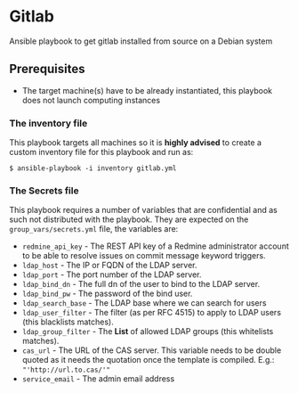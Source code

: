 Gitlab
======

Ansible playbook to get gitlab installed from source on a Debian system

Prerequisites
-------------

- The target machine(s) have to be already instantiated, this playbook does not launch computing instances

### The inventory file
This playbook targets all machines so it is **highly advised** to create a custom inventory file for this playbook and run as:

    $ ansible-playbook -i inventory gitlab.yml 

### The Secrets file
This playbook requires a number of variables that are confidential and as such not distributed with the playbook. They are expected on the `group_vars/secrets.yml` file, the variables are:

- `redmine_api_key` - The REST API key of a Redmine administrator account to be able to resolve issues on commit message keyword triggers.
- `ldap_host` - The IP or FQDN of the LDAP server.
- `ldap_port` - The port number of the LDAP server.
- `ldap_bind_dn` - The full dn of the user to bind to the LDAP server.
- `ldap_bind_pw` - The password of the bind user.
- `ldap_search_base` - The LDAP base where we can search for users
- `ldap_user_filter` - The filter (as per RFC 4515) to apply to LDAP users (this blacklists matches).
- `ldap_group_filter` - The **List** of allowed LDAP groups (this whitelists matches).
- `cas_url` - The URL of the CAS server. This variable needs to be double quoted as it needs the quotation once the template is compiled. E.g.: `"'http://url.to.cas/'"`
- `service_email` - The admin email address
